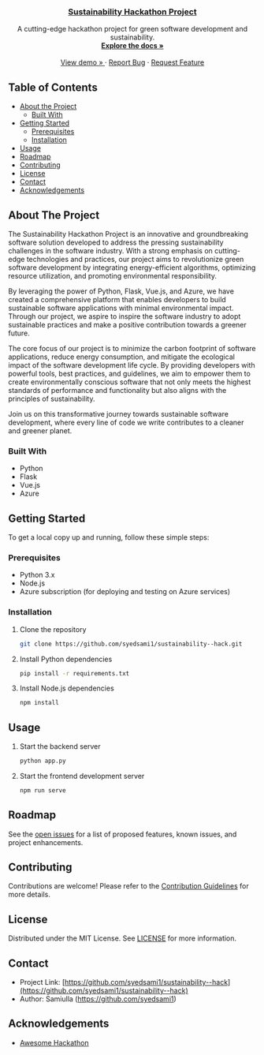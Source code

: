 <p align="center">
  <a href="https://github.com/syedsami1/sustainability--hack">
    <h3 align="center">Sustainability Hackathon Project</h3>
  </a>
  
  <p align="center">
    A cutting-edge hackathon project for green software development and sustainability.
    <br />
    <a href="https://github.com/syedsami1/sustainability--hack/blob/main/GSD%20Documentation.docx">
      <strong>Explore the docs »</strong>
    </a>
    <br />
    <br />
    <a href="https://github.com/syedsami1/sustainability--hack/blob/main/bandicam%202023-05-20%2019-20-32-260.mp4">
      View demo »
    </a>
    ·
    <a href="https://github.com/syedsami1/sustainability--hack/issues">Report Bug</a>
    ·
    <a href="https://github.com/syedsami1/sustainability--hack/issues">Request Feature</a>
  </p>
</p>

## Table of Contents

- [About the Project](#about-the-project)
  - [Built With](#built-with)
- [Getting Started](#getting-started)
  - [Prerequisites](#prerequisites)
  - [Installation](#installation)
- [Usage](#usage)
- [Roadmap](#roadmap)
- [Contributing](#contributing)
- [License](#license)
- [Contact](#contact)
- [Acknowledgements](#acknowledgements)

## About The Project
The Sustainability Hackathon Project is an innovative and groundbreaking software solution developed to address the pressing sustainability challenges in the software industry. With a strong emphasis on cutting-edge technologies and practices, our project aims to revolutionize green software development by integrating energy-efficient algorithms, optimizing resource utilization, and promoting environmental responsibility.

By leveraging the power of Python, Flask, Vue.js, and Azure, we have created a comprehensive platform that enables developers to build sustainable software applications with minimal environmental impact. Through our project, we aspire to inspire the software industry to adopt sustainable practices and make a positive contribution towards a greener future.

The core focus of our project is to minimize the carbon footprint of software applications, reduce energy consumption, and mitigate the ecological impact of the software development life cycle. By providing developers with powerful tools, best practices, and guidelines, we aim to empower them to create environmentally conscious software that not only meets the highest standards of performance and functionality but also aligns with the principles of sustainability.

Join us on this transformative journey towards sustainable software development, where every line of code we write contributes to a cleaner and greener planet.


### Built With

- Python
- Flask
- Vue.js
- Azure

## Getting Started

To get a local copy up and running, follow these simple steps:

### Prerequisites

- Python 3.x
- Node.js
- Azure subscription (for deploying and testing on Azure services)

### Installation

1. Clone the repository
   ```sh
   git clone https://github.com/syedsami1/sustainability--hack.git
   ```
2. Install Python dependencies
   ```sh
   pip install -r requirements.txt
   ```
3. Install Node.js dependencies
   ```sh
   npm install
   ```

## Usage

1. Start the backend server
   ```sh
   python app.py
   ```
2. Start the frontend development server
   ```sh
   npm run serve
   ```

## Roadmap

See the [open issues](https://github.com/syedsami1/sustainability--hack/issues) for a list of proposed features, known issues, and project enhancements.

## Contributing

Contributions are welcome! Please refer to the [Contribution Guidelines](CONTRIBUTING.md) for more details.

## License

Distributed under the MIT License. See [LICENSE](LICENSE) for more information.

## Contact

- Project Link: [https://github.com/syedsami1/sustainability--hack](https://github.com/syedsami1/sustainability--hack)
- Author: Samiulla (https://github.com/syedsami1)

## Acknowledgements

- [Awesome Hackathon](https://awesomehackathon.com)
